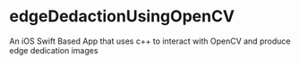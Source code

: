 # edgeDedactionUsingOpenCV
An iOS Swift Based App that uses c++ to interact with OpenCV and produce edge dedication images
